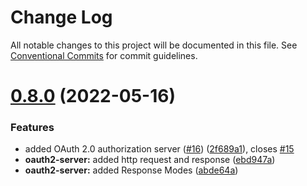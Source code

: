 # Change Log

All notable changes to this project will be documented in this file.
See [Conventional Commits](https://conventionalcommits.org) for commit guidelines.

# [0.8.0](https://github.com/guaranijs/guarani/compare/v0.7.0...v0.8.0) (2022-05-16)

### Features

- added OAuth 2.0 authorization server ([#16](https://github.com/guaranijs/guarani/issues/16)) ([2f689a1](https://github.com/guaranijs/guarani/commit/2f689a1831901053b460eccc3f3b54916393e49f)), closes [#15](https://github.com/guaranijs/guarani/issues/15)
- **oauth2-server:** added http request and response ([ebd947a](https://github.com/guaranijs/guarani/commit/ebd947a89fb976244216767dd9c9f10b7353a170))
- **oauth2-server:** added Response Modes ([abde64a](https://github.com/guaranijs/guarani/commit/abde64a2f157624e13f2f4e2fb23a3c70cfc1985))
